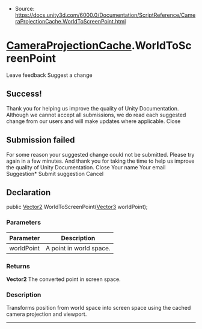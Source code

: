 * Source: https://docs.unity3d.com/6000.0/Documentation/ScriptReference/CameraProjectionCache.WorldToScreenPoint.html

#  [CameraProjectionCache](https://docs.unity3d.com/6000.0/Documentation/ScriptReference/CameraProjectionCache.html).WorldToScreenPoint
Leave feedback
Suggest a change
## Success!
Thank you for helping us improve the quality of Unity Documentation. Although we cannot accept all submissions, we do read each suggested change from our users and will make updates where applicable.
Close
## Submission failed
For some reason your suggested change could not be submitted. Please <a>try again</a> in a few minutes. And thank you for taking the time to help us improve the quality of Unity Documentation.
Close
Your name Your email Suggestion* Submit suggestion
Cancel
## Declaration
public [Vector2](https://docs.unity3d.com/6000.0/Documentation/ScriptReference/Vector2.html) WorldToScreenPoint([Vector3](https://docs.unity3d.com/6000.0/Documentation/ScriptReference/Vector3.html) worldPoint); 
### Parameters
Parameter | Description  
---|---  
worldPoint | A point in world space.  
### Returns
**Vector2** The converted point in screen space. 
### Description
Transforms position from world space into screen space using the cached camera projection and viewport.
* * *

